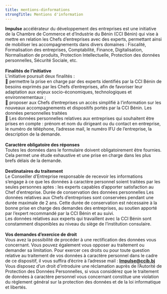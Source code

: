 ```yaml
---
title: mentions-dinformations
strongTitle: Mentions d'information
---
```


<strong>Impulse</strong> accélérateur du développement des entreprises est une initiative de la Chambre de Commerce et d’Industrie du Bénin (CCI Bénin) qui vise à mettre en relation les Chefs d’entreprises avec des experts, permettant ainsi de mobiliser les accompagnements dans divers domaines : Fiscalité, Formalisation des entreprises, Comptabilité, Finance, Digitalisation, Normalisation de produits, Protection Intellectuelle, Protection des données personnelles, Sécurité Sociale, etc.<br><br>
<strong>Finalités de l’initiative</strong><br>
L’initiative poursuit deux finalités :<br />
 permettre la prise en charge par des experts identifiés par la CCI Bénin de besoins exprimés par les Chefs d’entreprises, afin de favoriser leur adaptation aux enjeux socio-économiques, technologiques et environnementaux ;<br>
 proposer aux Chefs d’entreprises un accès simplifié à l’information sur les nouveaux accompagnements et dispositifs portés par la CCI Bénin.
Les données personnelles traitées<br>
 Les données personnelles relatives aux entreprises qui souhaitent être prises en compte : prénom et nom du dirigeant ou du contact en entreprise, le numéro de téléphone, l’adresse mail, le numéro IFU de l’entreprise, la description de la demande.<br><br>
<strong>Caractère obligatoire des réponses</strong><br>
Toutes les données dans le formulaire doivent obligatoirement être fournies. Cela permet une étude exhaustive et une prise en charge dans les plus brefs délais de la demande.<br><br>
<strong>Destinataires du traitement</strong><br>
Le Conseiller d’Entreprise responsable de recevoir les informations s’engage à ce que les données à caractère personnel soient traitées par les seules personnes aptes : les experts capables d’apporter satisfaction au Chef d’entreprise.
Durée de conservation des données personnelles
Les données relatives aux Chefs d’entreprises sont conservées pendant une durée maximale de 2 ans.
Cette durée de conservation est nécessaire à la bonne prise en charge des demandes des entreprises, au soutien apporté par l’expert recommandé par la CCI Bénin et au suivi.<br>
Les données relatives aux experts qui travaillent avec la CCI Bénin sont constamment disponibles au niveau du siège de l’institution consulaire.<br><br>
<strong>Vos demandes d’exercice de droit</strong><br>
Vous avez la possibilité de procéder à une rectification des données vous concernant. Vous pouvez également vous opposer au traitement ou demander sa limitation. Pour exercer ces droits ou pour toute question relative au traitement de vos données à caractère personnel dans le cadre de ce dispositif, il vous suffira d’écrire à l’adresse mail : <strong>Impulse@ccib.bj</strong><br>
Vous disposez d’un droit d'introduire une réclamation auprès de l’Autorité de Protection des Données Personnelles, si vous considérez que le traitement de données à caractère personnel vous concernant constitue une violation du règlement général sur la protection des données et de la loi informatique et libertés.
